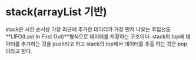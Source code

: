 # stack(arrayList 기반)
stack은 시간 순서상 가장 최근에 추가한 데이터가 가장 먼저 나오는 후입선출 **LIFO(Last In First Out)**형식으로 데이터를
저장하는 구조이다. stack의 top에 데이터를 추가하는 것을 push라고 하고 stack의 top에서 데이터를 추출 하는 것은 pop이라고 한다.